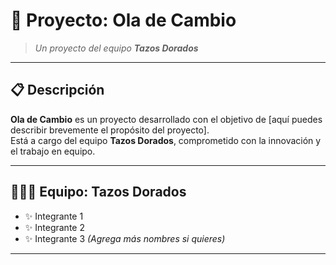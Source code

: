 # 🌊 Proyecto: **Ola de Cambio**

> _Un proyecto del equipo **Tazos Dorados**_

---

## 📋 Descripción

**Ola de Cambio** es un proyecto desarrollado con el objetivo de [aquí puedes describir brevemente el propósito del proyecto].  
Está a cargo del equipo **Tazos Dorados**, comprometido con la innovación y el trabajo en equipo.

---

## 🧑‍🤝‍🧑 Equipo: **Tazos Dorados**

- ✨ Integrante 1
- ✨ Integrante 2
- ✨ Integrante 3  _(Agrega más nombres si quieres)_

---
